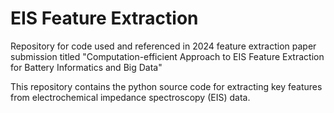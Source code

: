 # EIS Feature Extraction 
Repository for code used and referenced in 2024 feature extraction paper submission 
titled "Computation-efficient Approach to EIS Feature Extraction for Battery Informatics and Big Data"

This repository contains the python source code for extracting key features 
from electrochemical impedance spectroscopy (EIS) data. 


